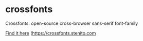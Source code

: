 # crossfonts
Crossfonts: open-source cross-browser sans-serif font-family

[Find it here](https://crossfonts.stenito.com) (https://crossfonts.stenito.com



